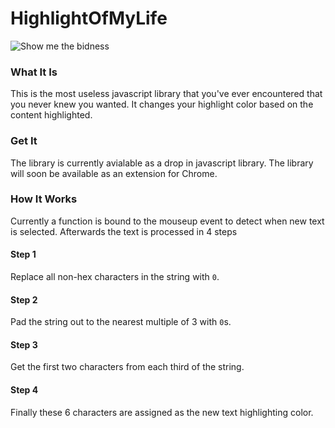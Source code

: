# HighlightOfMyLife

![Show me the bidness](http://g.recordit.co/DHt3Gt9MTi.gif)



### What It Is
This is the most useless javascript library that you've ever encountered that you never knew you wanted. It changes your highlight color based on the content highlighted.


### Get It
The library is currently avialable as a drop in javascript library. The library will soon be available as an extension for Chrome.

### How It Works

Currently a function is bound to the mouseup event to detect when new text is selected. Afterwards the text is processed in 4 steps

#### Step 1
Replace all non-hex characters in the string with `0`.

#### Step 2
Pad the string out to the nearest multiple of 3 with `0`s.

#### Step 3
Get the first two characters from each third of the string.

#### Step 4
Finally these 6 characters are assigned as the new text highlighting color. 
